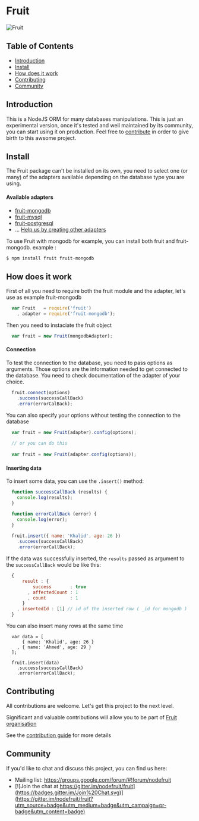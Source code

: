 # Fruit

![Fruit](https://github.com/nodefruit/fruit/raw/master/pres/logo.png)

## Table of Contents

- [Introduction](#introduction)
- [Install](#install)
- [How does it work](#how-deos-it-work)
- [Contributing](#contributing)
- [Community](#community)

## Introduction

This is a NodeJS ORM for many databases manipulations. This is just an experimental version, once it's tested and well maintained by its community, you can start using it on production. 
Feel free to [contribute](#contributing) in order to give birth to this awsome project.

## Install

The Fruit package can't be installed on its own, you need to select one (or many) of the adapters available depending on the database type you are using.

#### Available adapters
- [fruit-mongodb](http://npmjs.com/package/fruit-mongodb)
- [fruit-mysql](http://npmjs.com/package/fruit-mysql)
- [fruit-postgresql](http://npmjs.com/package/fruit-postgresql)
- ... [Help us by creating other adapters](#contributing)

To use Fruit with mongodb for example, you can install both fruit and fruit-mongodb.
example :

```bash
$ npm install fruit fruit-mongodb
```

## How does it work

First of all you need to require both the fruit module and the adapter, let's use as example fruit-mongodb

```javascript
  var Fruit   = require('fruit')
    , adapter = require('fruit-mongodb');
```

Then you need to instaciate the fruit object
```javascript
  var fruit = new Fruit(mongodbAdapter);
```

#### Connection

To test the connection to the database, you need to pass options as arguments. Those options are the information needed to get connected to the database. You need to check documentation of the adapter of your choice.

```javascript
  fruit.connect(options)
    .success(successCallBack)
    .error(errorCalBack);
```
You can also specify your options without testing the connection to the database
```javascript
  var fruit = new Fruit(adapter).config(options);
  
  // or you can do this
  
  var fruit = new Fruit(adapter.config(options));
```

#### Inserting data

To insert some data, you can use the `.insert()` method:

```javascript
  function successCallBack (results) {
    console.log(results);
  }

  function errorCallBack (error) {
    console.log(error);
  }
  
  fruit.insert({ name: 'Khalid', age: 26 })
    .success(successCallBack)
    .error(errorCallBack);
```
If the data was successfully inserted, the `results` passed as argument to the `successCallBack` would be like this:

```javascript
  {
      result : {
          success       : true
        , affectedCount : 1
        , count         : 1
      }
    , insertedId : [1] // id of the inserted row ( _id for mongodb )
  }
```

You can also insert many rows at the same time

```
  var data = [
      { name: 'Khalid', age: 26 }
    , { name: 'Ahmed', age: 29 }
  ];
  
  fruit.insert(data)
    .success(successCallBack)
    .error(errorCallBack);
```

## Contributing

All contributions are welcome. Let's get this project to the next level.

Significant and valuable contributions will allow you to be part of [Fruit organisation](http://github.com/nodefruit)

See the [contribution guide](http://github.com/nodefruit/fruit/blob/master/CONTRIBUTING.md) for more details

## Community

If you'd like to chat and discuss this project, you can find us here:

- Mailing list: https://groups.google.com/forum/#!forum/nodefruit
- [![Join the chat at https://gitter.im/nodefruit/fruit](https://badges.gitter.im/Join%20Chat.svg)](https://gitter.im/nodefruit/fruit?utm_source=badge&utm_medium=badge&utm_campaign=pr-badge&utm_content=badge)
